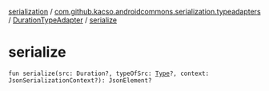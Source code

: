 [serialization](../../index.md) / [com.github.kacso.androidcommons.serialization.typeadapters](../index.md) / [DurationTypeAdapter](index.md) / [serialize](./serialize.md)

# serialize

`fun serialize(src: Duration?, typeOfSrc: `[`Type`](http://docs.oracle.com/javase/8/docs/api/java/lang/reflect/Type.html)`?, context: JsonSerializationContext?): JsonElement?`